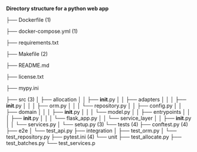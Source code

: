 **Directory structure for a python web app**

├── Dockerfile  (1)

├── docker-compose.yml  (1)

├── requirements.txt

├── Makefile  (2)

├── README.md

├── license.txt

├── mypy.ini

├── src  (3)
│   ├── allocation
│   │   ├── __init__.py
│   │   ├── adapters
│   │   │   ├── __init__.py
│   │   │   ├── orm.py
│   │   │   └── repository.py
│   │   ├── config.py
│   │   ├── domain
│   │   │   ├── __init__.py
│   │   │   └── model.py
│   │   ├── entrypoints
│   │   │   ├── __init__.py
│   │   │   └── flask_app.py
│   │   └── service_layer
│   │       ├── __init__.py
│   │       └── services.py
│   └── setup.py  (3)
└── tests  (4)
    ├── conftest.py  (4)
    ├── e2e
    │   └── test_api.py
    ├── integration
    │   ├── test_orm.py
    │   └── test_repository.py
    ├── pytest.ini  (4)
    └── unit
        ├── test_allocate.py
        ├── test_batches.py
        └── test_services.p
